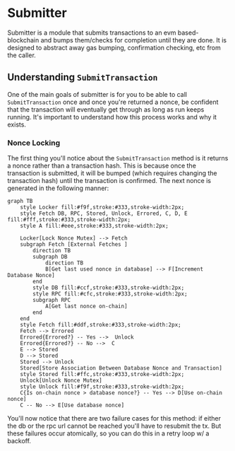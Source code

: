 # Submitter

Submitter is a module that submits transactions to an evm based-blockchain and bumps them/checks for completion until they are done. It is designed to abstract away gas bumping, confirmation checking, etc from the caller.


## Understanding `SubmitTransaction`

One of the main goals of submitter is for you to be able to call `SubmitTransaction` once and once you're returned a nonce, be confident that the transaction will eventually get through as long as run keeps running. It's important to understand how this process works and why it exists.

### Nonce Locking

The first thing you'll notice about the  `SubmitTransaction` method is it returns a nonce rather than a transaction hash. This is because once the transaction is submitted, it will be bumped (which requires changing the transaction hash) until the transaction is confirmed. The next nonce is generated in the following manner:

```mermaid
graph TB
    style Locker fill:#f9f,stroke:#333,stroke-width:2px;
    style Fetch DB, RPC, Stored, Unlock, Errored, C, D, E fill:#fff,stroke:#333,stroke-width:2px;
    style A fill:#eee,stroke:#333,stroke-width:2px;

    Locker[Lock Nonce Mutex] --> Fetch
    subgraph Fetch [External Fetches ]
        direction TB
        subgraph DB
            direction TB
            B[Get last used nonce in database] --> F[Increment Database Nonce]
        end
        style DB fill:#ccf,stroke:#333,stroke-width:2px;
        style RPC fill:#cfc,stroke:#333,stroke-width:2px;
        subgraph RPC
            A[Get last nonce on-chain]
        end
    end
    style Fetch fill:#ddf,stroke:#333,stroke-width:2px;
    Fetch --> Errored
    Errored{Errored?} -- Yes -->  Unlock
    Errored{Errored?} -- No -->  C
    E --> Stored
    D --> Stored
    Stored --> Unlock
    Stored[Store Association Between Database Nonce and Transaction]
    style Stored fill:#ffc,stroke:#333,stroke-width:2px;
    Unlock[Unlock Nonce Mutex]
    style Unlock fill:#f9f,stroke:#333,stroke-width:2px;
    C{Is on-chain nonce > database nonce?} -- Yes --> D[Use on-chain nonce]
    C -- No --> E[Use database nonce]
```

You'll now notice that there are two failure cases for this method: if either the db or the rpc url cannot be reached you'll have to resubmit the tx. But these failures occur atomically, so you can do this in a retry loop w/ a backoff.




<!-- TODO: mermade diagram of confirmation queue and process queue -->
<!-- aditionally, should describe cases in which submit transaction will return an error-->
<!-- To understand why this module is necessary, you first need to understand that the EVM does not specify anything about transaction submission or consensus. It merely refers to a set of instructions for executing byte-code, so different chains are free to change transaction submission and p2p semantics as they wish. This forms the first constraint on transaction submission. The second constraint is formed by rate-limits, if I send my transaction to an rpc node, even if that node has unlimited throughput, there's no gurantee it will send that to all it's peers and not be rate limited by then. We therefore need to be careful about submitting transactions too far ahead of the current nonce.-->
